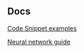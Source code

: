 ## Docs


[Code Snippet examples](APIExamples.md)


[Neural network guide](NeuralNetworkGuide.md) 
 